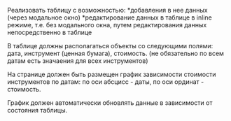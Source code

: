 Реализовать таблицу с возможностью:
*добавления в нее данных (через модальное окно)
*редактирование данных в таблице в inline режиме, т.е. без модального окна, путем
редактирования данных непосредственно в таблице

В таблице должны располагаться объекты со следующими полями: дата, инструмент (ценная
бумага), стоимость. (не обязательно по всем датам есть значаения для всех инструментов)

На странице должен быть размещен график зависимости стоимости инструментов по датам: по
оси абсцисс - даты, по оси ординат - стоимость.

График должен автоматически обновлять данные в зависимости от состояния таблицы.
